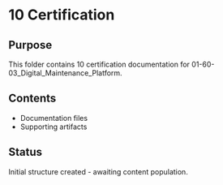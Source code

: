 # 10 Certification

## Purpose
This folder contains 10 certification documentation for 01-60-03_Digital_Maintenance_Platform.

## Contents
- Documentation files
- Supporting artifacts

## Status
Initial structure created - awaiting content population.

